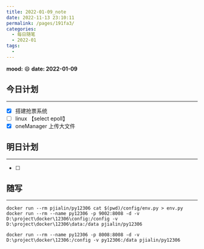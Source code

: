 ```yaml
---
title: 2022-01-09_note
date: 2022-11-13 23:10:11
permalink: /pages/191fa3/
categories:
  - 每日随笔
  - 2022-01
tags:
  - 
---
```

**mood:** :smile:  									**date: 2022-01-09**  
## 今日计划  
------
- [x]  搭建抢票系统
- [ ]  linux 【select epoll】
- [x]  oneManager 上传大文件 
## 明日计划  
------
- [ ]  
## 随写 
------

```
docker run --rm pjialin/py12306 cat $(pwd)/config/env.py > env.py
docker run --rm --name py12306 -p 9002:8008 -d -v D:\project\docker\12306\config:/config -v D:\project\docker\12306\data:/data pjialin/py12306

docker run --rm --name py12306 -p 8008:8008 -d -v D:\project\docker\12306:/config -v py12306:/data pjialin/py12306
```

